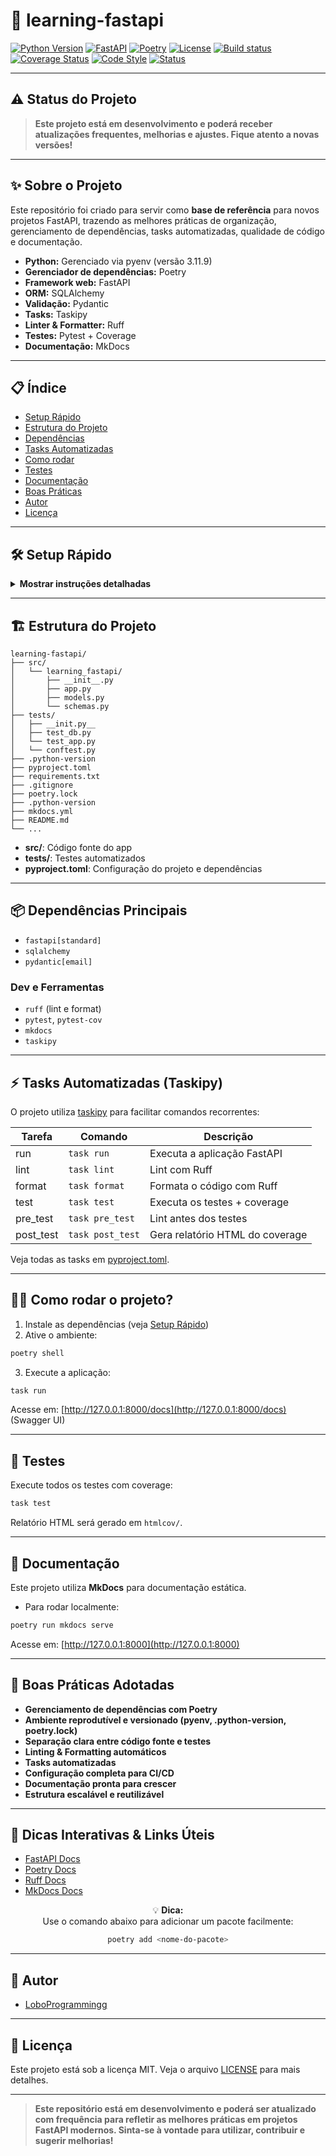# 🚀 learning-fastapi

[![Python Version](https://img.shields.io/badge/python-3.11.9-blue.svg?logo=python&logoColor=white)](https://www.python.org/downloads/release/python-3119/)
[![FastAPI](https://img.shields.io/badge/FastAPI-0.115.12-009688?logo=fastapi)](https://fastapi.tiangolo.com/)
[![Poetry](https://img.shields.io/badge/Poetry-1.8.2-60A5FA?logo=python)](https://python-poetry.org/)
[![License](https://img.shields.io/github/license/LoboProgrammingg/FastAPI?color=brightgreen)](LICENSE)
[![Build status](https://img.shields.io/badge/test-passing-brightgreen?logo=pytest&logoColor=white)](#testes)
[![Coverage Status](https://img.shields.io/badge/coverage-100%25-brightgreen)](#testes)
[![Code Style](https://img.shields.io/badge/code%20style-ruff-0B3D91?logo=python)](https://docs.astral.sh/ruff/)
[![Status](https://img.shields.io/badge/status-em%20desenvolvimento-yellow)](#status-do-projeto)

---

## ⚠️ Status do Projeto

> **Este projeto está em desenvolvimento e poderá receber atualizações frequentes, melhorias e ajustes. Fique atento a novas versões!**

---

## ✨ Sobre o Projeto

Este repositório foi criado para servir como **base de referência** para novos projetos FastAPI, trazendo as melhores práticas de organização, gerenciamento de dependências, tasks automatizadas, qualidade de código e documentação.

- **Python:** Gerenciado via pyenv (versão 3.11.9)
- **Gerenciador de dependências:** Poetry
- **Framework web:** FastAPI
- **ORM:** SQLAlchemy
- **Validação:** Pydantic
- **Tasks:** Taskipy
- **Linter & Formatter:** Ruff
- **Testes:** Pytest + Coverage
- **Documentação:** MkDocs

---

## 📋 Índice

- [Setup Rápido](#-setup-rápido)
- [Estrutura do Projeto](#-estrutura-do-projeto)
- [Dependências](#-dependências-principais)
- [Tasks Automatizadas](#-tasks-automatizadas-taskipy)
- [Como rodar](#-como-rodar-o-projeto)
- [Testes](#-testes)
- [Documentação](#-documentação)
- [Boas Práticas](#-boas-práticas-adotadas)
- [Autor](#-autor)
- [Licença](#-licença)

---

## 🛠️ Setup Rápido

<details>
<summary><strong>Mostrar instruções detalhadas</strong></summary>

### 1. Dependências do Sistema

```bash
sudo apt update
sudo apt install -y build-essential libssl-dev zlib1g-dev libbz2-dev \
libreadline-dev libsqlite3-dev wget curl llvm libncurses5-dev libncursesw5-dev \
xz-utils tk-dev libffi-dev liblzma-dev python3-openssl git
```

### 2. Instale o pyenv

```bash
curl https://pyenv.run | bash
```

#### Configure o shell:

```bash
echo 'export PYENV_ROOT="$HOME/.pyenv"' >> ~/.bashrc
echo 'command -v pyenv >/dev/null || export PATH="$PYENV_ROOT/bin:$PATH"' >> ~/.bashrc
echo 'eval "$(pyenv init -)"' >> ~/.bashrc
exec "$SHELL"
```
> Para Zsh, altere `~/.bashrc` para `~/.zshrc`.

### 3. Instale e defina o Python

```bash
pyenv install 3.11.9
pyenv global 3.11.9
python --version # Deve retornar Python 3.11.9
```

### 4. Instale o pipx e o Poetry

```bash
sudo apt install pipx
pipx install poetry
pipx ensurepath
```
> Reinicie o terminal se necessário.

### 5. Configure o projeto

```bash
pyenv local 3.11.9
poetry install
```
</details>

---

## 🏗️ Estrutura do Projeto

```text
learning-fastapi/
├── src/
│   └── learning_fastapi/
│       ├── __init__.py
│       ├── app.py
│       ├── models.py
│       └── schemas.py
├── tests/
│   ├── __init.py__
│   ├── test_db.py
│   └── test_app.py
│   └── conftest.py
├── .python-version
├── pyproject.toml
├── requirements.txt
├── .gitignore
├── poetry.lock
├── .python-version
├── mkdocs.yml
├── README.md
└── ...
```

- **src/**: Código fonte do app
- **tests/**: Testes automatizados
- **pyproject.toml**: Configuração do projeto e dependências

---

## 📦 Dependências Principais

- `fastapi[standard]`
- `sqlalchemy`
- `pydantic[email]`

### Dev e Ferramentas

- `ruff` (lint e format)
- `pytest`, `pytest-cov`
- `mkdocs`
- `taskipy`

---

## ⚡ Tasks Automatizadas (Taskipy)

O projeto utiliza [taskipy](https://github.com/illBeRoy/taskipy) para facilitar comandos recorrentes:

| Tarefa        | Comando                       | Descrição                                |
|---------------|------------------------------|------------------------------------------|
| run           | `task run`                   | Executa a aplicação FastAPI              |
| lint          | `task lint`                  | Lint com Ruff                            |
| format        | `task format`                | Formata o código com Ruff                |
| test          | `task test`                  | Executa os testes + coverage             |
| pre_test      | `task pre_test`              | Lint antes dos testes                    |
| post_test     | `task post_test`             | Gera relatório HTML do coverage          |

Veja todas as tasks em [pyproject.toml](pyproject.toml).

---

## 🧑‍💻 Como rodar o projeto?

1. Instale as dependências (veja [Setup Rápido](#-setup-rápido))
2. Ative o ambiente:

```bash
poetry shell
```

3. Execute a aplicação:

```bash
task run
```

Acesse em: [http://127.0.0.1:8000/docs](http://127.0.0.1:8000/docs) (Swagger UI)

---

## 🧪 Testes

Execute todos os testes com coverage:

```bash
task test
```

Relatório HTML será gerado em `htmlcov/`.

---

## 📝 Documentação

Este projeto utiliza **MkDocs** para documentação estática.

- Para rodar localmente:

```bash
poetry run mkdocs serve
```

Acesse em: [http://127.0.0.1:8000](http://127.0.0.1:8000)

---

## 🏅 Boas Práticas Adotadas

- **Gerenciamento de dependências com Poetry**
- **Ambiente reprodutível e versionado (pyenv, .python-version, poetry.lock)**
- **Separação clara entre código fonte e testes**
- **Linting & Formatting automáticos**
- **Tasks automatizadas**
- **Configuração completa para CI/CD**
- **Documentação pronta para crescer**
- **Estrutura escalável e reutilizável**

---

## 🎯 Dicas Interativas & Links Úteis

- [FastAPI Docs](https://fastapi.tiangolo.com/)
- [Poetry Docs](https://python-poetry.org/docs/)
- [Ruff Docs](https://docs.astral.sh/ruff/)
- [MkDocs Docs](https://www.mkdocs.org/)

<div align="center">

💡 **Dica:**  
Use o comando abaixo para adicionar um pacote facilmente:

```bash
poetry add <nome-do-pacote>
```
</div>

---

## 👤 Autor

- [LoboProgrammingg](mailto:matheusloboo2001@gmail.com)

---

## 📄 Licença

Este projeto está sob a licença MIT. Veja o arquivo [LICENSE](LICENSE) para mais detalhes.

---

> **Este repositório está em desenvolvimento e poderá ser atualizado com frequência para refletir as melhores práticas em projetos FastAPI modernos. Sinta-se à vontade para utilizar, contribuir e sugerir melhorias!**